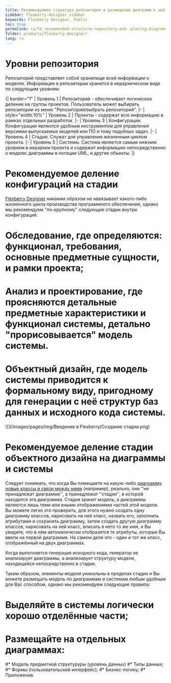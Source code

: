 ```yaml
---
title: Рекомендуемая структура репозитория и размещение диаграмм в ней
sidebar: flexberry-designer_sidebar
keywords: Flexberry Designer, Public
toc: true
permalink: ru/fd_recommended-structure-repository-and--placing-diagrams.html
folder: products/flexberry-designer/
lang: ru
---
```


# Уровни репозитория

Репозиторий представляет собой хранилище всей информации о моделях. Информация в репозитории хранится в иерархическом виде по следующим уровням:
 
{| border="1"
| Уровень 1
| Репозиторий - обеспечивает логическое деление на группы проектов. Пользователь может выбирать репозитории из меню "Репозиторий/выбрать репозиторий". 
|-
| style="width:10%" | Уровень 2
| Проекты - содержат всю информацию в рамках отдельных разработок.
|-
| Уровень 3
| Конфигурации. Конфигурации являются удобным инструментом для управления версиями выпускаемых моделей или ПО и тому подобных задач.
|-
| Уровень 4
| Стадии. Служат для управления жизненным циклом проекта.
|-
| Уровень 5
|  Системы. Система является самым нижним уровнем в иерархии проекта и содержит информацию непосредственно о модели: диаграммы в нотации UML, и другие объекты. 
|}

# Рекомендуемое деление конфигураций на стадии

[Flexberry Designer](fd_flexberry-designer.html) никаким образом не навязывает какого-либо жизненного цикла производства программного обеспечения, однако мы рекомендуем "по-крупному" следующие стадии внутри конфигураций:

# Обследование, где определяются: функционал, требования, основные предметные сущности, и рамки проекта; 
# Анализ и проектирование, где проясняются детальные предметные характеристики и функционал системы, детально "прорисовывается" модель системы. 
# Объектный дизайн, где модель системы приводится к формальному виду, пригодному для генерации с неё структур баз данных и исходного кода системы.

![](/images/pages/img/Введение в Flexberry/Создание стадии.png)

# Рекомендуемое деление стадии объектного дизайна на диаграммы и системы

Следует понимать, что когда Вы помещаете на какую-либо [диаграмму новые классы и связи между ними](fd_class-diagram.html) (например), реально, они ''не принадлежат диаграмме'', а принадлежат ''стадии'', в которой находится эта диаграмма. Стадия хранит модель, а диаграммы являются лишь теми или иными отображениями частей этой модели. Вы можете легко это проверить, для этого нужно создать одну диаграмму классов, нарисовать на ней класс, назвать его, заполнить атрибутами и сохранить диаграмму, затем создать другую диаграмму классов, нарисовать на ней класс, вписать в него то же имя, и Вы увидите, что в нём автоматически отобразятся те атрибуты, которые Вы ввели на первой диаграмме. На самом деле это - один и тот же класс, отображённый на двух диаграммах.


Когда выполняется генерация исходного кода, генератор не анализирует диаграммы, а анализирует структуру модели, находящейся непосредственно в стадии.


Таким образом, элементы модели уникальны в пределах стадии и Вы можете размещать модель по диаграммам и системам любым удобным для Вас способом, однако мы рекомендуем следующие правила:
# Выделяйте в системы логически хорошо отделённые части; 
# Размещайте на отдельных диаграммах: 
#* Модель предметной структуруры (уровень данных) 
#* Типы данных; 
#* Формы (пользовательский интерфейс); 
#* Бизнес-логику; 
#* Приложения. 
